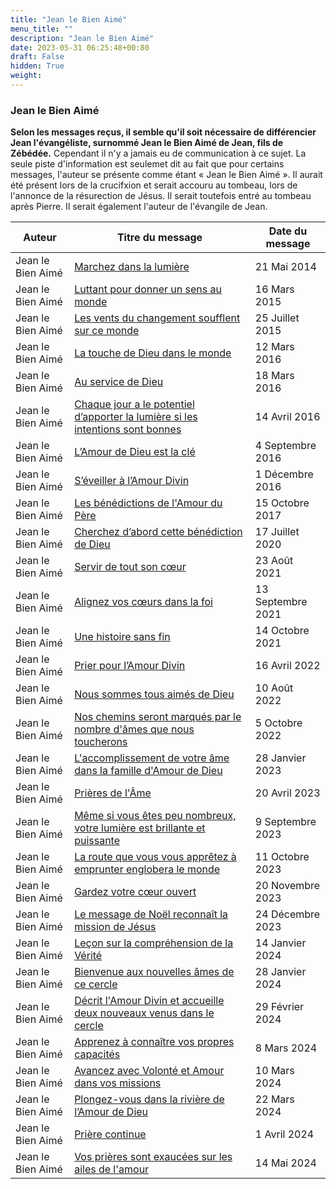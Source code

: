 ```yaml
---
title: "Jean le Bien Aimé"
menu_title: ""
description: "Jean le Bien Aimé"
date: 2023-05-31 06:25:48+00:80
draft: False
hidden: True
weight:
---
```

### Jean le Bien Aimé

**Selon les messages reçus, il semble qu'il soit nécessaire de différencier Jean l'évangéliste, surnommé Jean le Bien Aimé de Jean, fils de Zébédée.** Cependant il n'y a jamais eu de communication à ce sujet. La seule piste d'information est seulemet dit au fait que pour certains messages, l'auteur se présente comme étant «  Jean le Bien Aimé ». Il aurait été présent lors de la crucifxion et serait accouru au tombeau, lors de l'annonce de la résurection de Jésus. Il  serait toutefois entré au tombeau après Pierre. Il serait également l'auteur de l'évangile de Jean.

**Auteur** | **Titre du message** | **Date du message**  
---|---|---
Jean le Bien Aimé | [Marchez dans la lumière](/fr-contemporary-messages/fr-contemporary-messages-by-date-order/fr-contemporary-messages-2014/fr-2014-5-21-2-af-john-the-beloved/) | 21 Mai 2014
Jean le Bien Aimé | [Luttant pour donner un sens au monde](/fr-contemporary-messages/fr-contemporary-messages-by-date-order/fr-contemporary-messages-2015/fr-2015-3-16-1-af-john-the-beloved/) | 16 Mars 2015
Jean le Bien Aimé | [Les vents du changement soufflent sur ce monde](/fr-contemporary-messages/fr-contemporary-messages-by-date-order/fr-contemporary-messages-2015/fr-2015-7-25-1-af-john-the-beloved/) | 25 Juillet 2015
Jean le Bien Aimé | [La touche de Dieu dans le monde](/fr-contemporary-messages/fr-contemporary-messages-by-date-order/fr-contemporary-messages-2016/fr-2016-3-12-2-af-john-the-beloved/) | 12 Mars 2016
Jean le Bien Aimé | [Au service de Dieu](/fr-contemporary-messages/fr-contemporary-messages-by-date-order/fr-contemporary-messages-2016/fr-2016-3-18-1-af-john-the-beloved/) | 18 Mars 2016
Jean le Bien Aimé | [Chaque jour a le potentiel d’apporter la lumière si les intentions sont bonnes](/fr-contemporary-messages/fr-contemporary-messages-by-date-order/fr-contemporary-messages-2016/fr-2016-4-14-1-af-john-the-beloved/) | 14 Avril 2016
Jean le Bien Aimé | [L’Amour de Dieu est la clé](/fr-contemporary-messages/fr-contemporary-messages-by-date-order/fr-contemporary-messages-2016/fr-2016-9-4-2-af-john-the-beloved/) | 4 Septembre 2016
Jean le Bien Aimé | [S’éveiller à l’Amour Divin](/fr-contemporary-messages/fr-contemporary-messages-by-date-order/fr-contemporary-messages-2016/fr-2016-12-1-2-af-john-the-beloved/) | 1 Décembre 2016
Jean le Bien Aimé | [Les bénédictions de l'Amour du Père](/fr-contemporary-messages/fr-contemporary-messages-by-date-order/fr-contemporary-messages-2017/fr-2017-10-15-1-af-john-the-beloved/) | 15 Octobre 2017
Jean le Bien Aimé | [Cherchez d’abord cette bénédiction de Dieu](/fr-contemporary-messages/fr-contemporary-messages-by-date-order/fr-contemporary-messages-2020/fr-2020-7-17-4-af-john-the-beloved/) | 17 Juillet 2020
Jean le Bien Aimé | [Servir de tout son cœur](/fr-contemporary-messages/fr-contemporary-messages-by-date-order/fr-contemporary-messages-2021/fr-2021-8-23-1-jw-john-the-beloved/) | 23 Août 2021
Jean le Bien Aimé | [Alignez vos cœurs dans la foi](/fr-contemporary-messages/fr-contemporary-messages-by-date-order/fr-contemporary-messages-2021/fr-2021-9-13-3-jw-john-the-beloved/) | 13 Septembre 2021
Jean le Bien Aimé | [Une histoire sans fin](/fr-contemporary-messages/fr-contemporary-messages-by-date-order/fr-contemporary-messages-2021/fr-2021-10-14-1-jw-john-the-beloved/) | 14 Octobre 2021
Jean le Bien Aimé | [Prier pour l’Amour Divin](/fr-contemporary-messages/fr-contemporary-messages-by-date-order/fr-contemporary-messages-2022/fr-2022-4-16-1-af-john-the-beloved/) | 16 Avril 2022
Jean le Bien Aimé | [Nous sommes tous aimés de Dieu](/fr-contemporary-messages/fr-contemporary-messages-by-date-order/fr-contemporary-messages-2022/fr-2022-8-10-2-jw-john-the-beloved/) | 10 Août 2022
Jean le Bien Aimé | [Nos chemins seront marqués par le nombre d'âmes que nous toucherons](/fr-contemporary-messages/fr-contemporary-messages-by-date-order/fr-contemporary-messages-2022/fr-2022-10-5-1-af-john-the-beloved/) | 5 Octobre 2022
Jean le Bien Aimé | [L'accomplissement de votre âme dans la famille d'Amour de Dieu](/fr-contemporary-messages/fr-contemporary-messages-by-date-order/fr-contemporary-messages-2023/fr-2023-1-28-2-af-john-the-beloved/) | 28 Janvier 2023
Jean le Bien Aimé | [Prières de l'Âme](/fr-contemporary-messages/fr-contemporary-messages-by-date-order/fr-contemporary-messages-2023/fr-2023-4-20-2-af-john-the-beloved/) | 20 Avril 2023
Jean le Bien Aimé | [Même si vous êtes peu nombreux, votre lumière est brillante et puissante](/fr-contemporary-messages/fr-contemporary-messages-by-date-order/fr-contemporary-messages-2023/fr-2023-9-9-1-af-john-the-beloved/) | 9 Septembre 2023
Jean le Bien Aimé | [La route que vous vous apprêtez à emprunter englobera le monde ](/fr-contemporary-messages/fr-contemporary-messages-by-date-order/fr-contemporary-messages-2023/fr-2023-10-11-3-af-john-the-beloved/) | 11 Octobre 2023
Jean le Bien Aimé | [Gardez votre cœur ouvert](/fr-contemporary-messages/fr-contemporary-messages-by-date-order/fr-contemporary-messages-2023/fr-2023-11-20-1-jw-john-the-beloved/) | 20 Novembre 2023
Jean le Bien Aimé | [Le message de Noël reconnaît la mission de Jésus](/fr-contemporary-messages/fr-contemporary-messages-by-date-order/fr-contemporary-messages-2023/fr-2023-12-24-1-af-john-the-beloved/) | 24 Décembre 2023
Jean le Bien Aimé | [Leçon sur la compréhension de la Vérité ](/fr-contemporary-messages/fr-contemporary-messages-by-date-order/fr-contemporary-messages-2024/fr-2024-1-14-2-em-john-the-beloved/) | 14 Janvier 2024
Jean le Bien Aimé | [Bienvenue aux nouvelles âmes de ce cercle](/fr-contemporary-messages/fr-contemporary-messages-by-date-order/fr-contemporary-messages-2024/fr-2024-1-28-2-em-john-the-beloved/) | 28 Janvier 2024
Jean le Bien Aimé | [Décrit l'Amour Divin et accueille deux nouveaux venus dans le cercle](/fr-contemporary-messages/fr-contemporary-messages-by-date-order/fr-contemporary-messages-2024/fr-2024-2-29-2-ad-john-the-beloved/) | 29 Février 2024
Jean le Bien Aimé | [Apprenez à connaître vos propres capacités](/fr-contemporary-messages/fr-contemporary-messages-by-date-order/fr-contemporary-messages-2024/fr-2024-3-8-2-em-john-the-beloved/) | 8 Mars 2024
Jean le Bien Aimé | [Avancez avec Volonté et Amour dans vos missions](/fr-contemporary-messages/fr-contemporary-messages-by-date-order/fr-contemporary-messages-2024/fr-2024-3-10-4-em-john-the-beloved/) | 10 Mars 2024
Jean le Bien Aimé | [Plongez-vous dans la rivière de l’Amour de Dieu](/fr-contemporary-messages/fr-contemporary-messages-by-date-order/fr-contemporary-messages-2024/fr-2024-3-22-1-em-john-the-beloved/) | 22 Mars 2024
Jean le Bien Aimé | [Prière continue](/fr-contemporary-messages/fr-contemporary-messages-by-date-order/fr-contemporary-messages-2024/fr-2024-4-1-1-em-john-the-beloved/) | 1 Avril 2024
Jean le Bien Aimé | [Vos prières sont exaucées sur les ailes de l'amour](/fr-contemporary-messages/fr-contemporary-messages-by-date-order/fr-contemporary-messages-2024/fr-2024-5-14-1-af-john-the-beloved/) | 14 Mai 2024